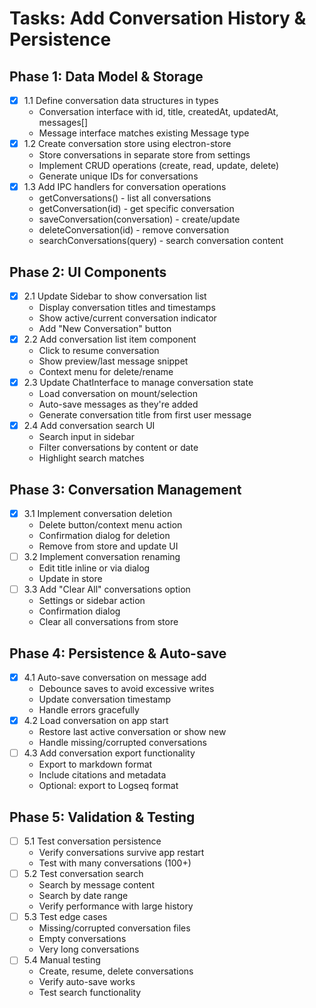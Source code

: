 # Tasks: Add Conversation History & Persistence

## Phase 1: Data Model & Storage
- [x] 1.1 Define conversation data structures in types
  - Conversation interface with id, title, createdAt, updatedAt, messages[]
  - Message interface matches existing Message type
- [x] 1.2 Create conversation store using electron-store
  - Store conversations in separate store from settings
  - Implement CRUD operations (create, read, update, delete)
  - Generate unique IDs for conversations
- [x] 1.3 Add IPC handlers for conversation operations
  - getConversations() - list all conversations
  - getConversation(id) - get specific conversation
  - saveConversation(conversation) - create/update
  - deleteConversation(id) - remove conversation
  - searchConversations(query) - search conversation content

## Phase 2: UI Components
- [x] 2.1 Update Sidebar to show conversation list
  - Display conversation titles and timestamps
  - Show active/current conversation indicator
  - Add "New Conversation" button
- [x] 2.2 Add conversation list item component
  - Click to resume conversation
  - Show preview/last message snippet
  - Context menu for delete/rename
- [x] 2.3 Update ChatInterface to manage conversation state
  - Load conversation on mount/selection
  - Auto-save messages as they're added
  - Generate conversation title from first user message
- [x] 2.4 Add conversation search UI
  - Search input in sidebar
  - Filter conversations by content or date
  - Highlight search matches

## Phase 3: Conversation Management
- [x] 3.1 Implement conversation deletion
  - Delete button/context menu action
  - Confirmation dialog for deletion
  - Remove from store and update UI
- [ ] 3.2 Implement conversation renaming
  - Edit title inline or via dialog
  - Update in store
- [ ] 3.3 Add "Clear All" conversations option
  - Settings or sidebar action
  - Confirmation dialog
  - Clear all conversations from store

## Phase 4: Persistence & Auto-save
- [x] 4.1 Auto-save conversation on message add
  - Debounce saves to avoid excessive writes
  - Update conversation timestamp
  - Handle errors gracefully
- [x] 4.2 Load conversation on app start
  - Restore last active conversation or show new
  - Handle missing/corrupted conversations
- [ ] 4.3 Add conversation export functionality
  - Export to markdown format
  - Include citations and metadata
  - Optional: export to Logseq format

## Phase 5: Validation & Testing
- [ ] 5.1 Test conversation persistence
  - Verify conversations survive app restart
  - Test with many conversations (100+)
- [ ] 5.2 Test conversation search
  - Search by message content
  - Search by date range
  - Verify performance with large history
- [ ] 5.3 Test edge cases
  - Missing/corrupted conversation files
  - Empty conversations
  - Very long conversations
- [ ] 5.4 Manual testing
  - Create, resume, delete conversations
  - Verify auto-save works
  - Test search functionality

